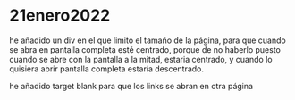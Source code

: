 # 21enero2022
he añadido un div en el que limito el tamaño de la página, para que cuando se abra en pantalla completa esté centrado, porque de no haberlo puesto cuando se abre con la pantalla a la mitad, estaria centrado, y cuando lo quisiera abrir pantalla completa estaría descentrado.

he añadido target blank para que los links se abran en otra página


